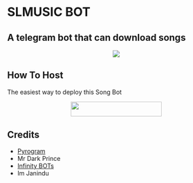 # SLMUSIC BOT
## A telegram bot that can download songs
<p align="center">
  <img src="https://telegra.ph/file/242e000b792b479ff2ae6.jpg">
</p>


## How To Host

The easiest way to deploy this Song Bot
<p align="center"><a href="https://heroku.com/deploy?template=https://github.com/ImJanindu/JESongBot"> <img src="https://img.shields.io/badge/Deploy%20To%20Heroku-blueviolet?style=for-the-badge&logo=heroku" width="210" height="34.45"/></a></p>

## Credits

- [Pyrogram](https://github.com/pyrogram)
- Mr Dark Prince
- [Infinity BOTs](https://t.me/InfinityBOTs_Support)
- Im Janindu
